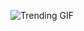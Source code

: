 
<!-- GIF_SECTION -->
![Trending GIF](https://media3.giphy.com/media/v1.Y2lkPThiYjIxNzcyMnl4ZGFtdWljOGRlaHNmeGhhNGF3c242OHd1MDNzaDM4a3RnbW1wZSZlcD12MV9naWZzX3NlYXJjaCZjdD1n/khMQDMRqOBEToISmyp/giphy.gif)
<!-- END_GIF_SECTION -->
